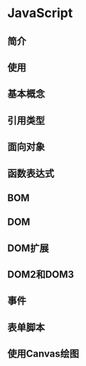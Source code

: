 # JavaScript

## 简介

## 使用

## 基本概念

## 引用类型

## 面向对象

## 函数表达式

## BOM

## DOM

## DOM扩展

## DOM2和DOM3

## 事件

## 表单脚本

## 使用Canvas绘图
